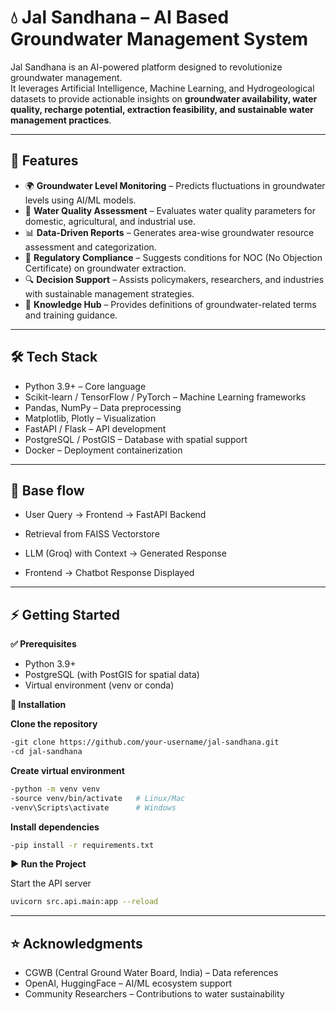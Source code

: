 # 💧 Jal Sandhana – AI Based Groundwater Management System

Jal Sandhana is an AI-powered platform designed to revolutionize groundwater management.  
It leverages Artificial Intelligence, Machine Learning, and Hydrogeological datasets to provide actionable insights on **groundwater availability, water quality, recharge potential, extraction feasibility, and sustainable water management practices**.

---

## 🚀 Features

- 🌍 **Groundwater Level Monitoring** – Predicts fluctuations in groundwater levels using AI/ML models.  
- 🧪 **Water Quality Assessment** – Evaluates water quality parameters for domestic, agricultural, and industrial use.  
- 📊 **Data-Driven Reports** – Generates area-wise groundwater resource assessment and categorization.  
- 🛑 **Regulatory Compliance** – Suggests conditions for NOC (No Objection Certificate) on groundwater extraction.  
- 🔍 **Decision Support** – Assists policymakers, researchers, and industries with sustainable management strategies.  
- 📜 **Knowledge Hub** – Provides definitions of groundwater-related terms and training guidance.  

---

## 🛠️ Tech Stack

- Python 3.9+ – Core language
- Scikit-learn / TensorFlow / PyTorch – Machine Learning frameworks
- Pandas, NumPy – Data preprocessing
- Matplotlib, Plotly – Visualization
- FastAPI / Flask – API development
- PostgreSQL / PostGIS – Database with spatial support
- Docker – Deployment containerization

---

## 🔄 Base flow

- User Query -> Frontend -> FastAPI Backend
                    
- Retrieval from FAISS Vectorstore

- LLM (Groq) with Context -> Generated Response
                             
- Frontend -> Chatbot Response Displayed

---

## ⚡ Getting Started
**✅ Prerequisites**

- Python 3.9+
- PostgreSQL (with PostGIS for spatial data)
- Virtual environment (venv or conda)

**🔧 Installation**

**Clone the repository**
```bash
-git clone https://github.com/your-username/jal-sandhana.git
-cd jal-sandhana
```

**Create virtual environment**
````bash
-python -m venv venv
-source venv/bin/activate   # Linux/Mac
-venv\Scripts\activate      # Windows
````

**Install dependencies**
```bash
-pip install -r requirements.txt
```

**▶️ Run the Project**

Start the API server
```bash
uvicorn src.api.main:app --reload
```
---

## ⭐ Acknowledgments

- CGWB (Central Ground Water Board, India) – Data references
- OpenAI, HuggingFace – AI/ML ecosystem support
- Community Researchers – Contributions to water sustainability
